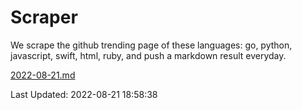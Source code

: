 # Scraper

We scrape the github trending page of these languages: go, python, javascript, swift, html, ruby, and push a markdown result everyday.

[2022-08-21.md](https://github.com/henson/Scraper/blob/master/2022-08-21.md)

Last Updated: 2022-08-21 18:58:38